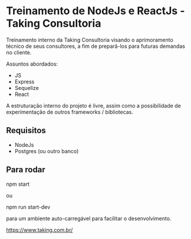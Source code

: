 Treinamento de NodeJs e ReactJs - Taking Consultoria
====================================================

Treinamento interno da Taking Consultoria visando o aprimoramento técnico de seus consultores, a fim de preparã-los para 
futuras demandas no cliente.

Assuntos abordados:
<ul>
    <li> JS
    <li> Express
    <li> Sequelize
    <li> React
</ul>
<p>
A estruturação interno do projeto é livre, assim como a possibilidade de experimentação de outros frameworks / bibliotecas.
</p>

Requisitos
-----------
<ul>
    <li>NodeJs</li>
    <li>Postgres (ou outro banco)</li>
</ul>

Para rodar
------------

npm start

ou 

npm run start-dev

para um ambiente auto-carregável para facilitar o desenvolvimento.


https://www.taking.com.br/


